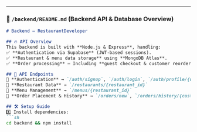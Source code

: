  
---

### **📍 `/backend/README.md` (Backend API & Database Overview)**
```markdown
# Backend – RestaurantDeveloper  

## 🔥 API Overview  
This backend is built with **Node.js & Express**, handling:  
✅ **Authentication via Supabase** (JWT-based sessions).  
✅ **Restaurant & menu data storage** using **MongoDB Atlas**.  
✅ **Order processing** – Including **guest checkout & customer reordering**.  

## 🔗 API Endpoints  
📍 **Authentication** → `/auth/signup`, `/auth/login`, `/auth/profile/{user_id}`  
📍 **Restaurant Data** → `/restaurants/{restaurant_id}`  
📍 **Menu Management** → `/menus/{restaurant_id}`  
📍 **Order Placement & History** → `/orders/new`, `/orders/history/{customer_id}`  

## 🛠 Setup Guide  
1️⃣ Install dependencies:  
```sh
cd backend && npm install  
